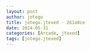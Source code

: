 ```yaml
---
layout: post
author: jotego
title: jotego.jtexed - 261a0ce
date: 2024-05-31
categories: [Arcade, jtexed]
tags: [jotego.jtexed]
---
```


